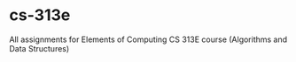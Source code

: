 # cs-313e
All assignments for Elements of Computing CS 313E course (Algorithms and Data Structures)
